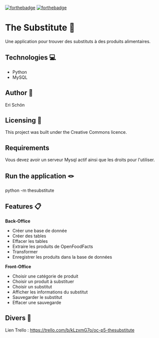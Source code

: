 [![forthebadge](https://forthebadge.com/images/badges/cc-0.svg)](https://forthebadge.com)
[![forthebadge](https://forthebadge.com/images/badges/made-with-python.svg)](https://forthebadge.com)


# The Substitute 🍔

Une application pour trouver des substituts à des produits alimentaires.

## Technologies 💻

* Python
* MySQL

## Author 🦉

Eri Schön

## Licensing 🔖

This project was built under the Creative Commons licence.

## Requirements 

Vous devez avoir un serveur Mysql actif ainsi que les droits pour l'utiliser. 

## Run the application 🪢

python -m thesubstitute

## Features 📋

**Back-Office**
* Créer une base de donnée
* Créer des tables
* Effacer les tables
* Extraire les produits de OpenFoodFacts
* Transformer 
* Enregistrer les produits dans la base de données

**Front-Office**
* Choisir une catégorie de produit
* Choisir un produit à substituer
* Choisir un substitut
* Afficher les informations du substitut
* Sauvegarder le substitut
* Effacer une sauvegarde

## Divers 📝

Lien Trello : https://trello.com/b/kLzxmG7o/oc-p5-thesubstitute